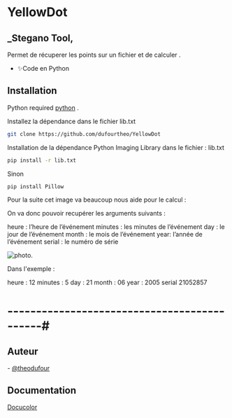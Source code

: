 # YellowDot
## _Stegano Tool, 


Permet de récuperer les points sur un fichier et de calculer . 

- ✨Code en Python





## Installation

Python required [python](https://www.python.org/) .

Installez la dépendance dans le fichier lib.txt

```sh
git clone https://github.com/dufourtheo/YellowDot
```

Installation de la dépendance Python Imaging Library dans le fichier : lib.txt

```sh
pip install -r lib.txt
```
Sinon 
```sh
pip install Pillow
```

Pour la suite cet image va beaucoup nous aide pour le calcul : 

On va donc pouvoir recupérer les arguments suivants :

heure : l’heure de l’événement
minutes : les minutes de l’événement
day : le jour de l’événement
month : le mois de l’événement
year: l’année de l’événement
serial : le numéro de série

![photo](https://w2.eff.org/Privacy/printers/docucolor/guide.png "Titre de l'image").

Dans l'exemple : 

heure : 12
minutes : 5
day : 21
month : 06
year : 2005
serial 21052857

# --------------------------------------------#
## Auteur
- [@theodufour](https://github.com/TheoDfr)
## Documentation

[Docucolor](https://w2.eff.org/Privacy/printers/docucolor/)



